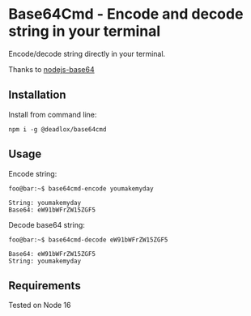 # Base64Cmd - Encode and decode string in your terminal #

Encode/decode string directly in your terminal.

Thanks to [nodejs-base64](https://www.npmjs.com/package/nodejs-base64)

## Installation ##

Install from command line:

```
npm i -g @deadlox/base64cmd
```

## Usage ##

Encode string:
```console
foo@bar:~$ base64cmd-encode youmakemyday

String: youmakemyday
Base64: eW91bWFrZW15ZGF5
```

Decode base64 string:
```console
foo@bar:~$ base64cmd-decode eW91bWFrZW15ZGF5

Base64: eW91bWFrZW15ZGF5
String: youmakemyday
```

## Requirements ##

Tested on Node 16